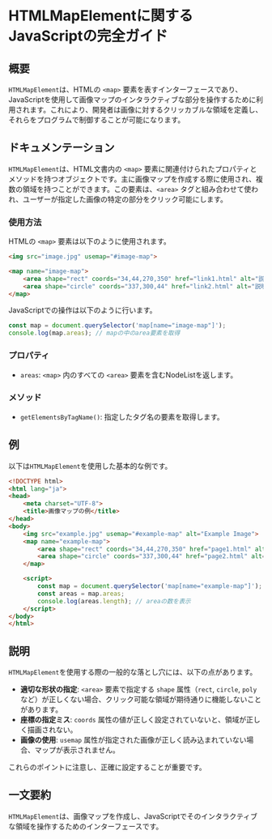 <!--
Meta Description: # HTMLMapElementに関するJavaScriptの完全ガイド ## 概要 `HTMLMapElement`は、HTMLの `<map>` 要素を表すインターフェースであり、JavaScriptを使用して画像マップのインタラクティブな部分を操作するために利用されます。これにより、開発者は画...
Meta Keywords: map, html, area, htmlmapelement, image
-->

# HTMLMapElementに関するJavaScriptの完全ガイド

## 概要
`HTMLMapElement`は、HTMLの `<map>` 要素を表すインターフェースであり、JavaScriptを使用して画像マップのインタラクティブな部分を操作するために利用されます。これにより、開発者は画像に対するクリッカブルな領域を定義し、それらをプログラムで制御することが可能になります。

## ドキュメンテーション
`HTMLMapElement`は、HTML文書内の `<map>` 要素に関連付けられたプロパティとメソッドを持つオブジェクトです。主に画像マップを作成する際に使用され、複数の領域を持つことができます。この要素は、`<area>` タグと組み合わせて使われ、ユーザーが指定した画像の特定の部分をクリック可能にします。

### 使用方法
HTMLの `<map>` 要素は以下のように使用されます。

```html
<img src="image.jpg" usemap="#image-map">

<map name="image-map">
    <area shape="rect" coords="34,44,270,350" href="link1.html" alt="説明1">
    <area shape="circle" coords="337,300,44" href="link2.html" alt="説明2">
</map>
```

JavaScriptでの操作は以下のように行います。

```javascript
const map = document.querySelector('map[name="image-map"]');
console.log(map.areas); // mapの中のarea要素を取得
```

### プロパティ
- `areas`: `<map>` 内のすべての `<area>` 要素を含むNodeListを返します。

### メソッド
- `getElementsByTagName()`: 指定したタグ名の要素を取得します。

## 例
以下は`HTMLMapElement`を使用した基本的な例です。

```html
<!DOCTYPE html>
<html lang="ja">
<head>
    <meta charset="UTF-8">
    <title>画像マップの例</title>
</head>
<body>
    <img src="example.jpg" usemap="#example-map" alt="Example Image">
    <map name="example-map">
        <area shape="rect" coords="34,44,270,350" href="page1.html" alt="ページ1">
        <area shape="circle" coords="337,300,44" href="page2.html" alt="ページ2">
    </map>

    <script>
        const map = document.querySelector('map[name="example-map"]');
        const areas = map.areas;
        console.log(areas.length); // areaの数を表示
    </script>
</body>
</html>
```

## 説明
`HTMLMapElement`を使用する際の一般的な落とし穴には、以下の点があります。

- **適切な形状の指定**: `<area>` 要素で指定する `shape` 属性（`rect`, `circle`, `poly`など）が正しくない場合、クリック可能な領域が期待通りに機能しないことがあります。
- **座標の指定ミス**: `coords` 属性の値が正しく設定されていないと、領域が正しく描画されない。
- **画像の使用**: `usemap` 属性が指定された画像が正しく読み込まれていない場合、マップが表示されません。

これらのポイントに注意し、正確に設定することが重要です。

## 一文要約
`HTMLMapElement`は、画像マップを作成し、JavaScriptでそのインタラクティブな領域を操作するためのインターフェースです。